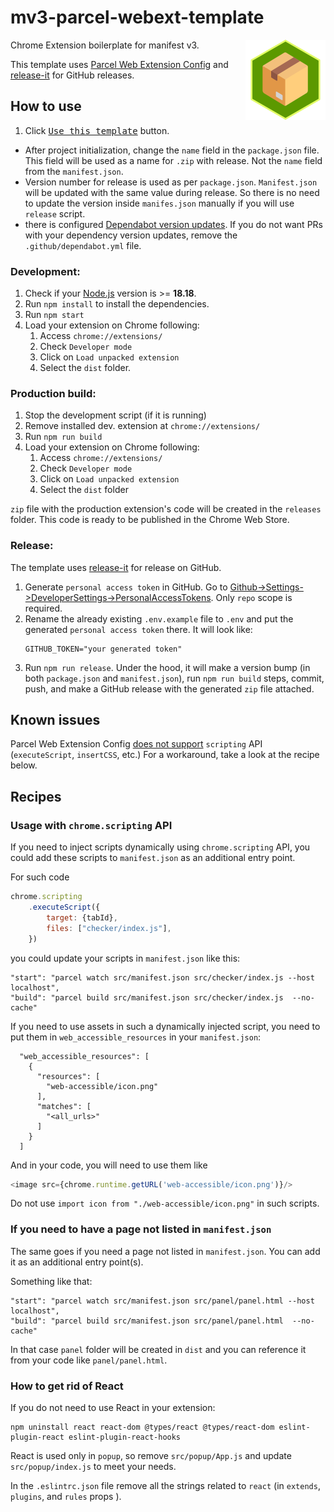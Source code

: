 # mv3-parcel-webext-template

Chrome Extension boilerplate for manifest v3.
<img align="right" width="128" src="src/images/icon256.png">

This template uses [Parcel Web Extension Config](https://parceljs.org/recipes/web-extension/)
and [release-it](https://github.com/release-it/release-it) for GitHub releases.

## How to use

1. Click [<kbd>Use this template</kbd>](https://github.com/onikienko/mv3-parcel-webext-template/generate) button.

- After project initialization, change the `name` field in the `package.json` file. This field will be used as a name
  for `.zip` with release. Not the `name` field from the `manifest.json`.
- Version number for release is used as per `package.json`. `Manifest.json` will be updated with the same
value during release. So there is no need to update the version inside `manifes.json` manually if you will use `release` script.
- there is configured [Dependabot version updates](https://docs.github.com/en/code-security/dependabot/dependabot-version-updates/about-dependabot-version-updates).
  If you do not want PRs with your dependency version updates, remove the `.github/dependabot.yml` file.

### Development:

1. Check if your [Node.js](https://nodejs.org/) version is >= **18.18**.
2. Run `npm install` to install the dependencies.
3. Run `npm start`
4. Load your extension on Chrome following:
    1. Access `chrome://extensions/`
    2. Check `Developer mode`
    3. Click on `Load unpacked extension`
    4. Select the `dist` folder.

### Production build:

1. Stop the development script (if it is running)
2. Remove installed dev. extension at `chrome://extensions/`
3. Run `npm run build`
4. Load your extension on Chrome following:
    1. Access `chrome://extensions/`
    2. Check `Developer mode`
    3. Click on `Load unpacked extension`
    4. Select the `dist` folder

`zip` file with the production extension's code will be created in the `releases` folder.
This code is ready to be published in the Chrome Web Store.

### Release:

The template uses [release-it](https://github.com/release-it/release-it) for release on GitHub.

1. Generate `personal access token` in GitHub. Go to
   [Github->Settings->DeveloperSettings->PersonalAccessTokens](https://github.com/settings/tokens/new?scopes=repo&description=release-it).
   Only `repo` scope is required.
2. Rename the already existing `.env.example` file to `.env` and put the generated `personal access token` there. It will look
   like:
    ```
    GITHUB_TOKEN="your generated token"
    ```
3. Run `npm run release`. Under the hood, it will make a version bump (in both `package.json` and `manifest.json`),
   run `npm run build` steps, commit, push, and make a GitHub release with the generated `zip` file attached.

## Known issues

Parcel Web Extension Config [does not support](https://github.com/parcel-bundler/parcel/issues/5758) `scripting` API
(`executeScript`, `insertCSS`, etc.)
For a workaround, take a look at the recipe below.

## Recipes

### Usage with `chrome.scripting` API

If you need to inject scripts dynamically using `chrome.scripting` API, you could add these scripts to `manifest.json`
as an additional entry point.

For such code

```javaScript
chrome.scripting
    .executeScript({
        target: {tabId},
        files: ["checker/index.js"],
    })
```

you could update your scripts in `manifest.json` like this:

```
"start": "parcel watch src/manifest.json src/checker/index.js --host localhost",
"build": "parcel build src/manifest.json src/checker/index.js  --no-cache"
```

If you need to use assets in such a dynamically injected script,
you need to put them in `web_accessible_resources` in your `manifest.json`:

```
  "web_accessible_resources": [
    {
      "resources": [
        "web-accessible/icon.png"
      ],
      "matches": [
        "<all_urls>"
      ]
    }
  ]
```

And in your code, you will need to use them like

```javaScript
<image src={chrome.runtime.getURL('web-accessible/icon.png')}/>
```

Do not use `import icon from "./web-accessible/icon.png"` in such scripts.

### If you need to have a page not listed in `manifest.json`

The same goes if you need a page not listed in `manifest.json`.
You can add it as an additional entry point(s).

Something like that:

```
"start": "parcel watch src/manifest.json src/panel/panel.html --host localhost",
"build": "parcel build src/manifest.json src/panel/panel.html  --no-cache"
```

In that case `panel` folder will be created in `dist` and you can reference it from your code like `panel/panel.html`.

### How to get rid of React

If you do not need to use React in your extension:

```shell
npm uninstall react react-dom @types/react @types/react-dom eslint-plugin-react eslint-plugin-react-hooks
```

React is used only in `popup`,
so remove `src/popup/App.js` and update `src/popup/index.js` to meet your needs.

In the `.eslintrc.json` file remove all the strings related to `react` (in `extends`, `plugins`, and `rules` props ).
